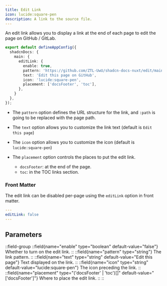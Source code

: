 ```yaml
---
title: Edit Link
icon: lucide:square-pen
description: A link to the source file.
---
```


An edit link allows you to display a link at the end of each page to edit the page on GitHub / GitLab.

```ts [app.config.ts]
export default defineAppConfig({
  shadcnDocs: {
    main: {
      editLink: {
        enable: true,
        pattern: 'https://github.com/ZTL-UwU/shadcn-docs-nuxt/edit/main/content/:path',
        text: 'Edit this page on GitHub',
        icon: 'lucide:square-pen',
        placement: ['docsFooter', 'toc'],
      },
    }
  },
});
```

- The `pattern` option defines the URL structure for the link, and `:path` is going to be replaced with the page path.

- The `text` option allows you to customize the link text (default is `Edit this page`)

- The `icon` option allows you to customize the icon (default is `lucide:square-pen`)

- The `placement` option controls the places to put the edit link.
  - `docsFooter`: at the end of the page.
  - `toc`: in the TOC links section.

### Front Matter

The edit link can be disabled per-page using the `editLink` option in front matter.

```yaml
---
editLink: false
---
```

## Parameters

::field-group
  ::field{name="enable" type="boolean" default-value="false"}
  Whether to turn on the edit link.
  ::
  ::field{name="pattern" type="string"}
  The link pattern.
  ::
  ::field{name="text" type="string" default-value="Edit this page"}
  Text displayed on the link.
  ::
  ::field{name="icon" type="string" default-value="lucide:square-pen"}
  The icon preceding the link.
  ::
  ::field{name="placement" type="('docsFooter' | 'toc')[]" default-value="['docsFooter']"}
  Where to place the edit link.
  ::
::
